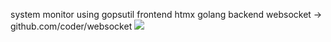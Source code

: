 system monitor using gopsutil
frontend htmx
golang backend
websocket -> github.com/coder/websocket
![](https://www.google.com/url?sa=i&url=https%3A%2F%2Fdribbble.com%2Fshots%2F6816387--Go-Ku-The-GoLang-Story-Illustration-Series&psig=AOvVaw3mqeIpTqHS_nuhmNRKbwxq&ust=1728507026241000&source=images&cd=vfe&opi=89978449&ved=0CBMQjRxqFwoTCPiFxszU_4gDFQAAAAAdAAAAABAJ)
